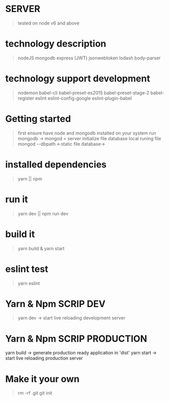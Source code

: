 # SERVER
> tested on node v6 and above

# technology description 
> nodeJS 
> mongodb 
> express 
> (JWT) jsonwebtoken 
> lodash 
> body-parser

# technology support development
> nodemon 
> babel-cli 
> babel-preset-es2015 
> babel-preset-stage-2
> babel-register
> eslint
> eslint-config-google
> eslint-plugin-babel

# Getting started
> first ensure have node and mongodb installed on your system
> run mongodb
-> mongod = server initialize file database local
> runing file mongod --dbpath <-static file database->

# installed dependencies
> yarn || npm

# run it
> yarn dev || npm run dev

# build it
> yarn build & yarn start

# eslint test
> yarn eslint

# Yarn & Npm SCRIP DEV
> yarn dev -> start live reloading development server

# Yarn & Npm SCRIP PRODUCTION
yarn build -> generate production ready application in 'dist'
yarn start -> start live reloading production server

# Make it your own
> rm -rf .git 
> git init